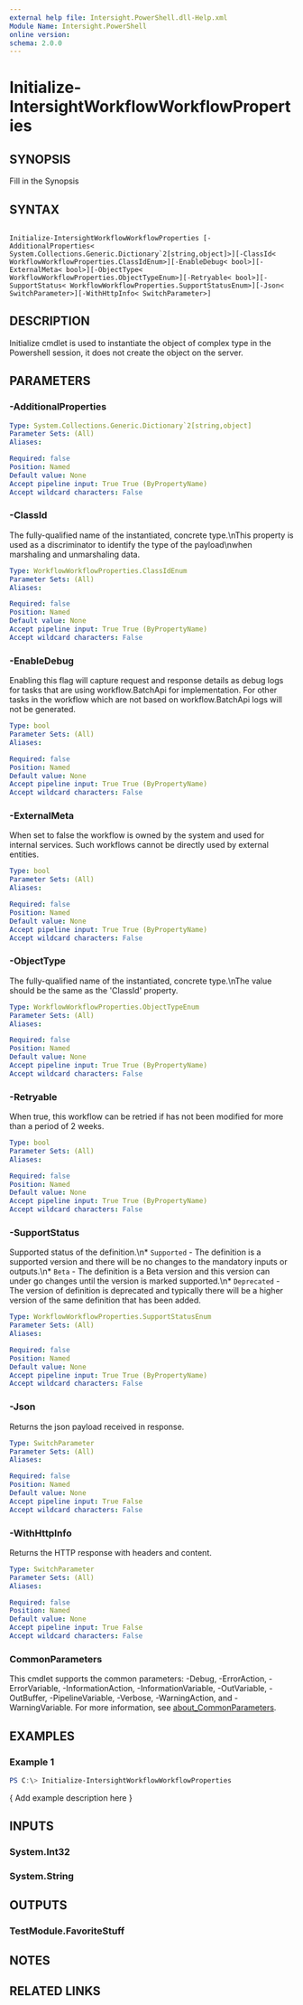 ```yaml
---
external help file: Intersight.PowerShell.dll-Help.xml
Module Name: Intersight.PowerShell
online version:
schema: 2.0.0
---
```


# Initialize-IntersightWorkflowWorkflowProperties

## SYNOPSIS
Fill in the Synopsis

## SYNTAX

```

Initialize-IntersightWorkflowWorkflowProperties [-AdditionalProperties< System.Collections.Generic.Dictionary`2[string,object]>][-ClassId< WorkflowWorkflowProperties.ClassIdEnum>][-EnableDebug< bool>][-ExternalMeta< bool>][-ObjectType< WorkflowWorkflowProperties.ObjectTypeEnum>][-Retryable< bool>][-SupportStatus< WorkflowWorkflowProperties.SupportStatusEnum>][-Json< SwitchParameter>][-WithHttpInfo< SwitchParameter>]

```

## DESCRIPTION

Initialize cmdlet is used to instantiate the object of complex type in the Powershell session, it does not create the object on the server.

## PARAMETERS

### -AdditionalProperties


```yaml
Type: System.Collections.Generic.Dictionary`2[string,object]
Parameter Sets: (All)
Aliases:

Required: false
Position: Named
Default value: None
Accept pipeline input: True True (ByPropertyName)
Accept wildcard characters: False
```

### -ClassId
The fully-qualified name of the instantiated, concrete type.\nThis property is used as a discriminator to identify the type of the payload\nwhen marshaling and unmarshaling data.

```yaml
Type: WorkflowWorkflowProperties.ClassIdEnum
Parameter Sets: (All)
Aliases:

Required: false
Position: Named
Default value: None
Accept pipeline input: True True (ByPropertyName)
Accept wildcard characters: False
```

### -EnableDebug
Enabling this flag will capture request and response details as debug logs for tasks that are using workflow.BatchApi for implementation. For other tasks in the workflow which are not based on workflow.BatchApi logs will not be generated.

```yaml
Type: bool
Parameter Sets: (All)
Aliases:

Required: false
Position: Named
Default value: None
Accept pipeline input: True True (ByPropertyName)
Accept wildcard characters: False
```

### -ExternalMeta
When set to false the workflow is owned by the system and used for internal services. Such workflows cannot be directly used by external entities.

```yaml
Type: bool
Parameter Sets: (All)
Aliases:

Required: false
Position: Named
Default value: None
Accept pipeline input: True True (ByPropertyName)
Accept wildcard characters: False
```

### -ObjectType
The fully-qualified name of the instantiated, concrete type.\nThe value should be the same as the &apos;ClassId&apos; property.

```yaml
Type: WorkflowWorkflowProperties.ObjectTypeEnum
Parameter Sets: (All)
Aliases:

Required: false
Position: Named
Default value: None
Accept pipeline input: True True (ByPropertyName)
Accept wildcard characters: False
```

### -Retryable
When true, this workflow can be retried if has not been modified for more than a period of 2 weeks.

```yaml
Type: bool
Parameter Sets: (All)
Aliases:

Required: false
Position: Named
Default value: None
Accept pipeline input: True True (ByPropertyName)
Accept wildcard characters: False
```

### -SupportStatus
Supported status of the definition.\n* `Supported` - The definition is a supported version and there will be no changes to the mandatory inputs or outputs.\n* `Beta` - The definition is a Beta version and this version can under go changes until the version is marked supported.\n* `Deprecated` - The version of definition is deprecated and typically there will be a higher version of the same definition that has been added.

```yaml
Type: WorkflowWorkflowProperties.SupportStatusEnum
Parameter Sets: (All)
Aliases:

Required: false
Position: Named
Default value: None
Accept pipeline input: True True (ByPropertyName)
Accept wildcard characters: False
```

### -Json
Returns the json payload received in response.

```yaml
Type: SwitchParameter
Parameter Sets: (All)
Aliases:

Required: false
Position: Named
Default value: None
Accept pipeline input: True False
Accept wildcard characters: False
```

### -WithHttpInfo
Returns the HTTP response with headers and content.

```yaml
Type: SwitchParameter
Parameter Sets: (All)
Aliases:

Required: false
Position: Named
Default value: None
Accept pipeline input: True False
Accept wildcard characters: False
```


### CommonParameters
This cmdlet supports the common parameters: -Debug, -ErrorAction, -ErrorVariable, -InformationAction, -InformationVariable, -OutVariable, -OutBuffer, -PipelineVariable, -Verbose, -WarningAction, and -WarningVariable. For more information, see [about_CommonParameters](http://go.microsoft.com/fwlink/?LinkID=113216).

## EXAMPLES

### Example 1
```powershell
PS C:\> Initialize-IntersightWorkflowWorkflowProperties
```

{ Add example description here }

## INPUTS

### System.Int32

### System.String

## OUTPUTS

### TestModule.FavoriteStuff

## NOTES

## RELATED LINKS
